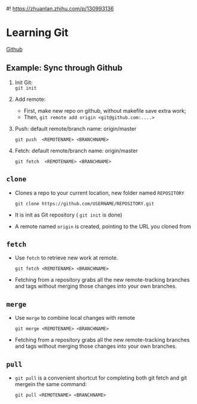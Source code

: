 #! https://zhuanlan.zhihu.com/p/130993136
# Learning Git
[Github](https://help.github.com/en/github/using-git)
## Example: Sync through Github
1. Init Git:  
   ``git init``
2. Add remote:
   - First, make new repo on github, without makefile save extra work;
   - Then, ``git remote add origin <git@github.com:....>``
3. Push: default remote/branch name: origin/master
   
   ``git push  <REMOTENAME> <BRANCHNAME> ``

4. Fetch: default remote/branch name: origin/master

    ``git fetch  <REMOTENAME> <BRANCHNAME> ``

## `clone`
- Clones a repo to your current location, new folder named `REPOSITORY`
  
   ``git clone https://github.com/USERNAME/REPOSITORY.git``

- It is init as Git repository ( `git init` is done)
- A remote named `origin` is created, pointing to the URL you cloned from

## `fetch` 
- Use `fetch` to retrieve new work at remote. 
  
  ``git fetch <REMOTENAME> <BRANCHNAME>``
- Fetching from a repository grabs all the new remote-tracking branches and tags without merging those changes into your own branches.

## `merge` 
- Use `merge` to combine local changes with remote
  
  ``git merge <REMOTENAME> <BRANCHNAME>``
- Fetching from a repository grabs all the new remote-tracking branches and tags without merging those changes into your own branches.
## `pull` 

- `git pull` is a convenient shortcut for completing both git fetch and git mergein the same command:

  ``git pull <REMOTENAME> <BRANCHNAME>``